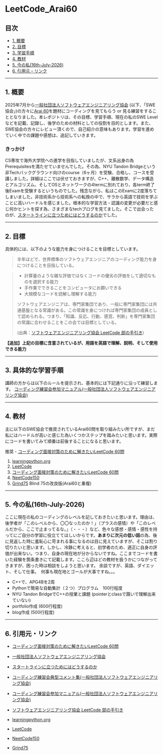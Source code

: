 # LeetCode_Arai60

## 目次
- [1. 概要](#1-概要)
- [2. 目標](#2-目標)
- [3. 学習手順](#3-学習手順)
- [4. 教材](#4-教材)
- [5. 今の私(16th-July-2026)](#5-今の私16th-july-2026)
- [6. 引用元・リンク](#6-引用元リンク)

---
## 1. 概要
2025年7月から[一般社団法人ソフトウェアエンジニアリング協会]((https://www.swe.or.jp/)) (以下、「SWE協会」)の方々に[Arai 60](https://1kohei1.com/leetcode/)を題材にコーディングを見てもらう or 見る練習をすることとなりました。本レポジトリは、その目標、学習手順、現在の私のSWE Levelなどを記載、記録し、後学のための材料としての役割を目的とします。また、SWE協会の方々にレビュー頂くので、自己紹介の意味もあります。学習を進めていく中での課題や感想は、追記していきます。

### きっかけ
CS専攻で海外大学院への進学を目指していましたが、文系出身の為Prerequisitesを満たせていませんでした。その為、NYU Tandon Bridgeという非Techバックグラウンド向けのcourse（6ヶ月）を受験、合格し、コースを受講しました。詳細はここでは伏せておきますが、C++、離散数学、データ構造とアルゴリズム、そしてOSとネットワークの4termに別れており、各term終了後Examを受験するというものでした。残念ながら、私はこのExamに2度落ちてしまいました。非技術系から技術系への転換の中で、サラから英語で技術を学ぶことに高いハードルを感じました。根本的な学習方法・認識の変更が必要だと感じ何かヒントを探す為、さまざまなtechブログを見てました。そこで出会ったのが、[スタートラインに立つためにはどうするのか](https://docs.google.com/presentation/d/1Ny4kmHE2FZMI0AuPxImokweGoAE73RAGivjDJg0kG80/edit?usp=sharing)でした。

---

## 2. 目標
具体的には、以下のような能力を身につけることを目標としています。

> 半年ほどで、世界標準のソフトウェアエンジニアのコーディング能力を身につけることを目指している。

> - 計算量のような雑な評価ではなくコードの優劣の評価をして適切なものを選択する能力
> - 手作業でできることをコンピュータにお願いできる
> - 大規模なコードを読解し理解する能力
> 
> ソフトウェアエンジニアは、専門家集団であり、一般に専門家集団には共通基盤となる常識がある。この常識を身につければ専門家集団の成員として認められる。つまり、「知識、反応、行動、感覚、判断」を専門家集団の常識に合わせることをこの会では目標としている。
> 
> (出典：[ソフトウェアエンジニアリング協会 LeetCode 部の手引き](https://docs.google.com/document/d/1VUlKFLQJlmWgV8UE8BJ3o6Qy4qXb4E3zeGSz03kR5yE/edit?usp=sharing))

**【追加】上記の目標に含意されているが、用語を英語で理解、説明、そして使用できる能力**

---

## 3. 具体的な学習手順
講師の方からは以下のルールを提示され、基本的には下記通りに沿って練習します。
[コーディング練習会参加マニュアル(一般社団法人ソフトウェアエンジニアリング協会)](https://docs.google.com/document/d/1bjbOSs-Ac0G_cjVzJ2Qd8URoU_0BNirZ8utS3CUAeLE/edit?usp=sharing)

---

## 4. 教材

主に以下のSWE協会で推奨されているArai60問を取り組みたい所ですが、まだ私にはハードルが高いと感じた為いくつかステップを踏みたいと思います。実際にコードを書いてみて順番は前後することになると思います。

推奨 - [コーディング面接対策のために解きたいLeetCode 60問](https://1kohei1.com/leetcode/)

1. [learningpython.org](https://www.learnpython.org/) 
2. [LeetCode](https://leetcode.com/) 
3. [コーディング面接対策のために解きたいLeetCode 60問](https://1kohei1.com/leetcode/)
4. [NeetCode150](https://hayapenguin.com/notes/neetcode150)
5. [Grind75](https://www.techinterviewhandbook.org/grind75/) Blind 75の改良版(Arai60と重複)

---

## 5. 今の私(16th-July-2026)

ここに現在の私のコーディングのレベルを記しておきたいと思います。理由は、後学者が「このレベルから、〇〇なったのか！」（プラスの感情）や「このレベルだから、ここで止まってるな。」（・・・）など、色々な感想・感情・感性を持ってにご自分の学習に役立ててほしいからです。**あまりに次元の低い話**の為、後に見返した時に羞恥心に苛まれる事になるのは目に見えていますが、そこは割り切りたいと思います。しかし、冷静に考えると、初学者のため、適正に自身の評価が出来ない。つまり、自身の現在地が分からないですね。ここまでコードを書いた経験を箇条書きにて記載します。ここら辺はどの教材を扱うかにつながってきますが、困った時は相談をしようと思います。
余談ですが、英語、ダイエット、そして仕事。　何事も現在地とゴールが大事ですね。。。

- C++で、APG4Bを2周
- Pythonで簡易な自動集計（２つ）プログラム　100行程度
- NYU Tandon BridgeでC++の授業と課題 (pointerとclassで躓いで理解出来ていない)
- portfolio作成 (600行程度)
- blog作成 (500行程度)

---

## 6. 引用元・リンク
- [コーディング面接対策のために解きたいLeetCode 60問](https://1kohei1.com/leetcode/)
- [一般社団法人ソフトウェアエンジニアリング協会](https://www.swe.or.jp/)
- [スタートラインに立つためにはどうするのか](https://docs.google.com/presentation/d/1Ny4kmHE2FZMI0AuPxImokweGoAE73RAGivjDJg0kG80/edit?usp=sharing)
- [コーディング練習会典型コメント集(一般社団法人ソフトウェアエンジニアリング協会)](https://docs.google.com/document/d/11HV35ADPo9QxJOpJQ24FcZvtvioli770WWdZZDaLOfg/edit?usp=sharing)
- [コーディング練習会参加マニュアル(一般社団法人ソフトウェアエンジニアリング協会)](https://docs.google.com/document/d/1bjbOSs-Ac0G_cjVzJ2Qd8URoU_0BNirZ8utS3CUAeLE/edit?usp=sharing)
- [ソフトウェアエンジニアリング協会 LeetCode 部の手引き](https://docs.google.com/document/d/1VUlKFLQJlmWgV8UE8BJ3o6Qy4qXb4E3zeGSz03kR5yE/edit?usp=sharing)

-  [learningpython.org](https://www.learnpython.org/) 
-  [LeetCode](https://leetcode.com/)
-  [NeetCode150](https://hayapenguin.com/notes/neetcode150)
-  [Grind75](https://www.techinterviewhandbook.org/grind75/)
